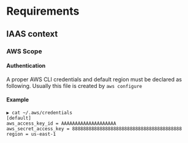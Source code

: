 # Requirements

## IAAS context

### AWS Scope

#### Authentication

A proper AWS CLI credentials and default region must be declared as following.
Usually this file is created by `aws configure`

#### Example

```
▶ cat ~/.aws/credentials
[default]
aws_access_key_id = AAAAAAAAAAAAAAAAAAAA
aws_secret_access_key = 8888888888888888888888888888888888888888
region = us-east-1
```
